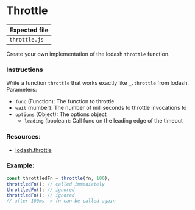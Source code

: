 # Throttle

| Expected file |
| ------------- |
| `throttle.js` |

Create your own implementation of the lodash `throttle` function.

### Instructions

Write a function `throttle` that works exactly like `_.throttle` from lodash.
Parameters:

- `func` (Function): The function to throttle
- `wait` (number): The number of milliseconds to throttle invocations to
- `options` (Object): The options object
  - `leading` (boolean): Call func on the leading edge of the timeout

### Resources:

- [lodash.throttle](https://www.npmjs.com/package/lodash.throttle)

### Example:

```js
const throttledFn = throttle(fn, 100);
throttledFn(); // called immediately
throttledFn(); // ignored
throttledFn(); // ignored
// after 100ms -> fn can be called again
```
